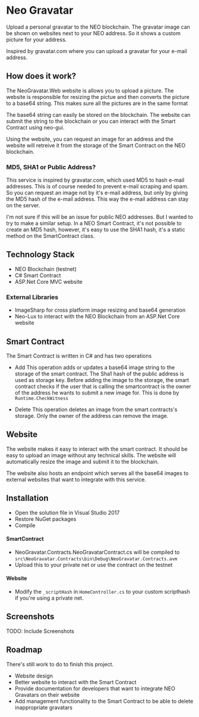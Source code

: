 # Neo Gravatar

Upload a personal gravatar to the NEO blockchain. The gravatar image can be shown on websites next to your NEO address. So it shows a custom picture for your address.

Inspired by gravatar.com where you can upload a gravatar for your e-mail address.

## How does it work?

The NeoGravatar.Web website is allows you to upload a picture. The website is responsible for resizing the pictue and then converts the picture to a base64 string. This makes sure all the pictures are in the same format

The base64 string can easily be stored on the blockchain. The website can submit the string to the blockchain or you can interact with the Smart Contract using neo-gui.

Using the website, you can request an image for an address and the website will retreive it from the storage of the Smart Contract on the NEO blockchain.

### MD5, SHA1 or Public Address?
This service is inspired by gravatar.com, which used MD5 to hash e-mail addresses. This is of course needed to prevent e-mail scraping and spam. So you can request an image not by it's e-mail address, but only by giving the MD5 hash of the e-mail address. This way the e-mail address can stay on the server.

I'm not sure if this will be an issue for public NEO addresses. But I wanted to try to make a similar setup. In a NEO Smart Contract, it's not possible to create an MD5 hash, however, it's easy to use the SHA1 hash, it's a static method on the SmartContract class.

## Technology Stack
- NEO Blockchain (testnet)
- C# Smart Contract
- ASP.Net Core MVC website

### External Libraries
- ImageSharp for cross platform image resizing and base64 generation
- Neo-Lux to interact with the NEO Blockchain from an ASP.Net Core website

## Smart Contract

The Smart Contract is written in C# and has two operations

- Add
This operation adds or updates a base64 image string to the storage of the smart contract. The Sha1 hash of the public address is used as storage key.
Before adding the image to the storage, the smart contract checks if the user that is calling the smartcontract is the owner of the address he wants to submit a new image for. This is done by `Runtime.CheckWitness`

- Delete
This operation deletes an image from the smart contracts's storage. Only the owner of the address can remove the image. 

## Website

The website makes it easy to interact with the smart contract. It should be easy to upload an image without any technical skills. The website will automatically resize the image and submit it to the blockchain.

The website also hosts an endpoint which serves all the base64 images to external websites that want to integrate with this service.

## Installation

- Open the solution file in Visual Studio 2017
- Restore NuGet packages
- Compile

#### SmartContract
- NeoGravatar.Contracts.NeoGravatarContract.cs will be compiled to `src\NeoGravatar.Contracts\bin\Debug\NeoGravatar.Contracts.avm`
- Upload this to your private net or use the contract on the testnet

#### Website
- Modify the `_scriptHash` in `HomeController.cs` to your custom scripthash if you're using a private net.

## Screenshots

TODO: Include Screenshots

## Roadmap

There's still work to do to finish this project.
- Website design
- Better website to interact with the Smart Contract
- Provide documentation for developers that want to integrate NEO Gravatars on their website
- Add management functionality to the Smart Contract to be able to delete inappropriate gravatars
